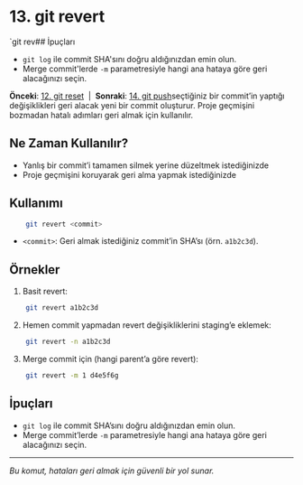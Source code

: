 # 13. git revert

`git rev## İpuçları
- `git log` ile commit SHA'sını doğru aldığınızdan emin olun.
- Merge commit'lerde `-m` parametresiyle hangi ana hataya göre geri alacağınızı seçin.

**Önceki**: [12. git reset](12-reset.md) &nbsp;|&nbsp; **Sonraki**: [14. git push](14-push.md)seçtiğiniz bir commit’in yaptığı değişiklikleri geri alacak yeni bir commit oluşturur. Proje geçmişini bozmadan hatalı adımları geri almak için kullanılır.

## Ne Zaman Kullanılır?
- Yanlış bir commit’i tamamen silmek yerine düzeltmek istediğinizde
- Proje geçmişini koruyarak geri alma yapmak istediğinizde

## Kullanımı
```bash
    git revert <commit>
```
- `<commit>`: Geri almak istediğiniz commit’in SHA’sı (örn. `a1b2c3d`).

## Örnekler
1. Basit revert:
```bash
    git revert a1b2c3d
```
2. Hemen commit yapmadan revert değişikliklerini staging’e eklemek:
```bash
    git revert -n a1b2c3d
```
3. Merge commit için (hangi parent’a göre revert):
```bash
    git revert -m 1 d4e5f6g
```

## İpuçları
- `git log` ile commit SHA’sını doğru aldığınızdan emin olun.
- Merge commit’lerde `-m` parametresiyle hangi ana hataya göre geri alacağınızı seçin.

---
_Bu komut, hataları geri almak için güvenli bir yol sunar._
